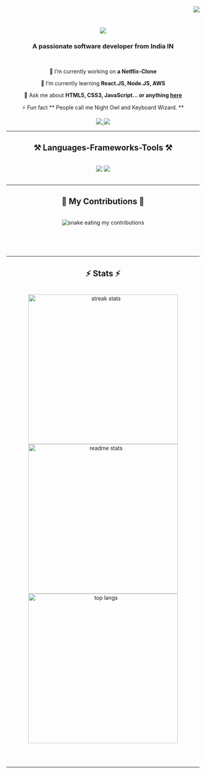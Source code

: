 <div align="right">
<a href="https://visitorbadge.io/status?path=akdwivedi-explorer%2Fakdwivedi-explorer">
<img src="https://api.visitorbadge.io/api/visitors?path=akdwivedi-explorer%2Fakdwivedi-explorer&label=VISITOR&countColor=%230067b8" /></a>

</div>

<h1 align="center">
    <img src="https://readme-typing-svg.herokuapp.com/?font=Righteous&size=35&center=true&vCenter=true&width=500&height=70&duration=4000&lines=Hi+There!+👋;+I'm+Ashutosh+Dwivedi!;" />
</h1>

<h3 align="center">A passionate software developer from India IN</h3>

<br/>

<div align="center">
 
 🔭 I’m currently working on **a Netflix-Clone**
 
 🌱 I’m currently learning **React.JS, Node.JS, AWS**

💬 Ask me about **HTML5, CSS3, JavaScript... or anything [here](https://github.com/akdwivedi-explorer/akdwivedi-explorer/issues)**

⚡ Fun fact ** People call me Night Owl and Keyboard Wizard. **

 </div>

<div align="center"> 
  <a href="mailto:akumardwivedi77@gmail.com">
    <img src="https://img.shields.io/badge/Gmail-333333?style=for-the-badge&logo=gmail&logoColor=red" />
  </a>
  <a href="https://www.linkedin.com/in/ashutosh-dwivedi-451b96256/" target="_blank">
    <img src="https://img.shields.io/badge/LinkedIn-0077B5?style=for-the-badge&logo=linkedin&logoColor=white" target="_blank" />
  </a>
</div>

<hr/>

<h2 align="center">⚒️ Languages-Frameworks-Tools ⚒️</h2>
<br/>

<div align="center">
    <img src="https://skillicons.dev/icons?i=bootstrap,html,css,vscode,github,figma,tailwind,git" />
    <img src="https://skillicons.dev/icons?i=python,javascript,c,mysql,cpp" /><br>
</div>

<br/>
<hr/>

<div align="center">
  <h2>🐍 My Contributions 🐍</h2>
  <br>
  <img alt="snake eating my contributions" src="https://github.com/akdwivedi-explorer/akdwivedi-explorer/blob/output/github-contribution-grid-snake.gif" />
  
  <br/><br/><br/>
</div>

<hr/>

<h2 align="center">⚡ Stats ⚡</h2>
<br>

<div align=center>
  <img width=390 src="https://github-readme-stats.vercel.app/api?username=akdwivedi-explorer&theme=slateorange&show_icons=true&hide_border=true&count_private=true" alt="streak stats"/>
  <br/>
  <img width=390 src="https://github-readme-stats.vercel.app/api/top-langs/?username=akdwivedi-explorer&theme=dark&show_icons=true&hide_border=true&layout=compact" alt="readme stats" />
  <br/>
  <img width=390 align="center" src="https://github-readme-streak-stats.herokuapp.com/?user=akdwivedi-explorer&theme=dark&hide_border=true" alt="top langs" />
</div>

<br/><br/>

<hr/>
<br/>

<div align="center">
<script type='text/javascript' src='https://storage.ko-fi.com/cdn/widget/Widget_2.js'></script><script type='text/javascript'>kofiwidget2.init('Buy me a Coffee', '#e02832', 'Q5Q3YLV0I');kofiwidget2.draw();</script> 
</div>
<br/>




